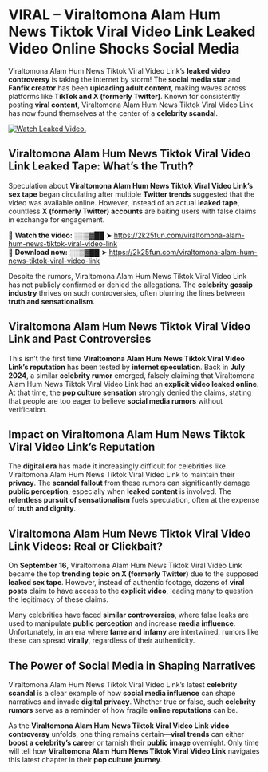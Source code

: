 # VIRAL – Viraltomona Alam Hum News Tiktok Viral Video Link Leaked Video Online Shocks Social Media 

Viraltomona Alam Hum News Tiktok Viral Video Link’s **leaked video controversy** is taking the internet by storm! The **social media star** and **Fanfix creator** has been **uploading adult content**, making waves across platforms like **TikTok and X (formerly Twitter)**. Known for consistently posting **viral content**, Viraltomona Alam Hum News Tiktok Viral Video Link has now found themselves at the center of a **celebrity scandal**.  

[![Watch Leaked Video.](https://miro.medium.com/v2/resize:fit:828/format:webp/1*cilzJN44JGOrTw9NJCrNHA.gif "Watch Leaked Video")](https://2k25fun.com/viraltomona-alam-hum-news-tiktok-viral-video-link)

## **Viraltomona Alam Hum News Tiktok Viral Video Link Leaked Tape: What’s the Truth?**  
Speculation about **Viraltomona Alam Hum News Tiktok Viral Video Link’s sex tape** began circulating after multiple **Twitter trends** suggested that the video was available online. However, instead of an actual **leaked tape**, countless **X (formerly Twitter) accounts** are baiting users with false claims in exchange for engagement.  

🔹 **Watch the video:** ░░▒▓██ ➤ https://2k25fun.com/viraltomona-alam-hum-news-tiktok-viral-video-link  
🔹 **Download now:** ░░▒▓██ ➤ https://2k25fun.com/viraltomona-alam-hum-news-tiktok-viral-video-link  

Despite the rumors, Viraltomona Alam Hum News Tiktok Viral Video Link has not publicly confirmed or denied the allegations. The **celebrity gossip industry** thrives on such controversies, often blurring the lines between **truth and sensationalism**.  

## **Viraltomona Alam Hum News Tiktok Viral Video Link and Past Controversies**  
This isn’t the first time **Viraltomona Alam Hum News Tiktok Viral Video Link’s reputation** has been tested by **internet speculation**. Back in **July 2024**, a similar **celebrity rumor** emerged, falsely claiming that Viraltomona Alam Hum News Tiktok Viral Video Link had an **explicit video leaked online**. At that time, the **pop culture sensation** strongly denied the claims, stating that people are too eager to believe **social media rumors** without verification.  

## **Impact on Viraltomona Alam Hum News Tiktok Viral Video Link’s Reputation**  
The **digital era** has made it increasingly difficult for celebrities like Viraltomona Alam Hum News Tiktok Viral Video Link to maintain their **privacy**. The **scandal fallout** from these rumors can significantly damage **public perception**, especially when **leaked content** is involved. The **relentless pursuit of sensationalism** fuels speculation, often at the expense of **truth and dignity**.  

## **Viraltomona Alam Hum News Tiktok Viral Video Link Videos: Real or Clickbait?**  
On **September 16**, Viraltomona Alam Hum News Tiktok Viral Video Link became the top **trending topic on X (formerly Twitter)** due to the supposed **leaked sex tape**. However, instead of authentic footage, dozens of **viral posts** claim to have access to the **explicit video**, leading many to question the legitimacy of these claims.  

Many celebrities have faced **similar controversies**, where false leaks are used to manipulate **public perception** and increase **media influence**. Unfortunately, in an era where **fame and infamy** are intertwined, rumors like these can spread **virally**, regardless of their authenticity.  

## **The Power of Social Media in Shaping Narratives**  
Viraltomona Alam Hum News Tiktok Viral Video Link’s latest **celebrity scandal** is a clear example of how **social media influence** can shape narratives and invade **digital privacy**. Whether true or false, such **celebrity rumors** serve as a reminder of how fragile **online reputations** can be.  

As the **Viraltomona Alam Hum News Tiktok Viral Video Link video controversy** unfolds, one thing remains certain—**viral trends** can either **boost a celebrity’s career** or tarnish their **public image** overnight. Only time will tell how **Viraltomona Alam Hum News Tiktok Viral Video Link** navigates this latest chapter in their **pop culture journey**. 